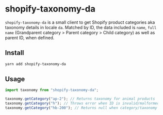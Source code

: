 # shopify-taxonomy-da

`shopify-taxonomy-da` is a small client to get Shopify product categories aka taxonomy details in locale `da`. Matched by ID, the data included is `name`, `full name` (Grandparent category > Parent category > Child category) as well as parent ID, when defined.

## Install

```bash
yarn add shopify-taxonomy-da
```

## Usage

```typescript
import taxonomy from "shopify-taxonomy-da";

taxonomy.getCategory("ap-2"); // Returns taxonomy for animal products
taxonomy.getCategory("h"); // Throws error when ID is invalid/malformed
taxonomy.getCategory("hb-200"); // Returns null when category/taxonomy does not exist
```

